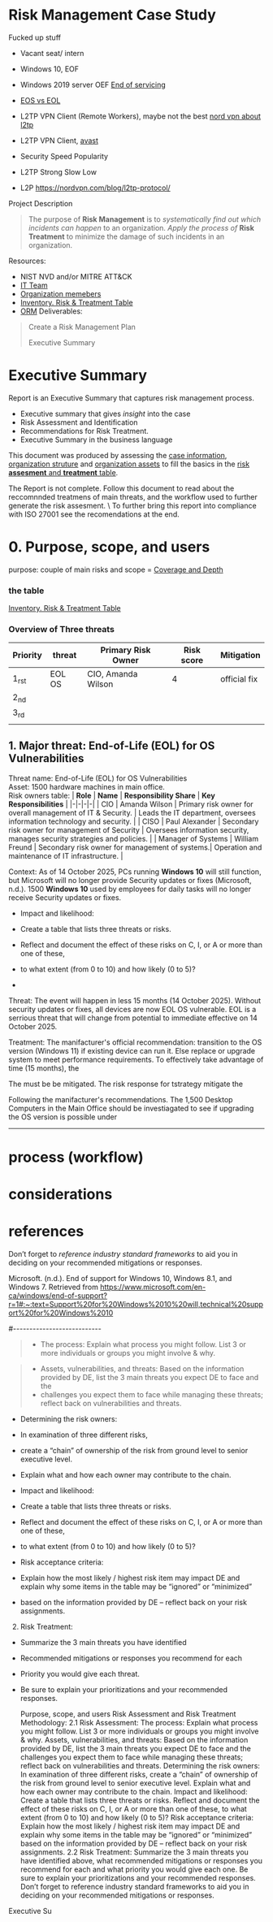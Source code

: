 # Risk Management Case Study

Fucked up stuff
- Vacant seat/ intern  
- Windows 10, EOF
- Windows 2019 server OEF [End of servicing](https://learn.microsoft.com/en-us/windows-server/get-started/windows-server-release-info)
- [EOS vs EOL](https://www.leanix.net/en/wiki/trm/what-is-end-of-life-vs-end-of-support#What-is-End-of-Support-End-of-Service-Life)
- L2TP VPN Client (Remote Workers), maybe not the best [nord vpn about l2tp](https://nordvpn.com/blog/l2tp-protocol/)
- L2TP VPN Client,  [avast](https://www.avast.com/c-vpn-protocols)
- Security    Speed    Popularity 
- L2TP    Strong    Slow    Low 

- L2P https://nordvpn.com/blog/l2tp-protocol/

Project Description
> The purpose of __Risk Management__ is to _systematically find out which incidents can happen_ to an organization.
> _Apply the process of_ __Risk Treatment__ to minimize the damage of such incidents in an organization.

Resources: 
-  NIST NVD and/or MITRE ATT&CK
- [IT Team](https://github.com/FredericGariepy/LighthouseLabs/blob/main/PKM/W5/Projects/Risk%20Management/Employees/IT%20Team.md)
- [Organization memebers](https://github.com/FredericGariepy/LighthouseLabs/blob/main/PKM/W5/Projects/Risk%20Management/Employees/users_table.md)
- [Inventory. Risk & Treatment Table](https://docs.google.com/spreadsheets/d/1tdwJMT4QcLoH7Z3jlgjyE5qsRtAtCaPpqXVqKaXtYuU/edit?usp=sharing)
- [ORM](https://github.com/FredericGariepy/LighthouseLabs/blob/main/PKM/W4/D4/Multi-tier%20RMF,%20ORM,%20NIST%20RMF.md#orm-table)
Deliverables: 
> Create a Risk Management Plan
>
> Executive Summary


# Executive Summary
Report is an Executive Summary that captures risk management process.
- Executive summary that gives _insight_ into the case
- Risk Assessment and Identification
- Recommendations for Risk Treatment.
- Executive Summary in the business language

This document was produced by assessing the [case information](https://github.com/FredericGariepy/LighthouseLabs/edit/main/PKM/W5/Projects/Risk%20Management/case%20info.md), [organization struture](https://github.com/FredericGariepy/LighthouseLabs/tree/main/PKM/W5/Projects/Risk%20Management/Employees) and [organization assets](https://github.com/FredericGariepy/LighthouseLabs/blob/main/PKM/W5/Projects/Risk%20Management/Assets/tangibles.md) to fill the basics in the [risk __assesment__ and __treatment__ table](https://docs.google.com/spreadsheets/d/1tdwJMT4QcLoH7Z3jlgjyE5qsRtAtCaPpqXVqKaXtYuU/edit?usp=sharing).

The Report is not complete.
Follow this document to read about the reccomnnded treatmens of main threats, and the workflow used to further generate the risk assesment. \ 
To further bring this report into compliance with ISO 27001 see the recomendations at the end.





# 0. Purpose, scope, and users

purpose: couple of main risks and scope = [Coverage and Depth](https://github.com/FredericGariepy/LighthouseLabs/blob/main/PKM/W5/D1/RMF/RMF%20Stage%204%20%E2%80%93%20Assessing%20Controls%20(Part%20One).md#testing-coverage-and-depth)

### the table
[Inventory. Risk & Treatment Table](https://docs.google.com/spreadsheets/d/1tdwJMT4QcLoH7Z3jlgjyE5qsRtAtCaPpqXVqKaXtYuU/edit?usp=sharing)




### Overview of Three threats

| Priority | threat | Primary Risk Owner | Risk score | Mitigation |
|----------|--------|------------|------------|------------|
|     1<sub>rst</sub>    | EOL OS|      CIO, Amanda Wilson      |     4       |     official fix |
|     2<sub>nd</sub>     |        |            |            |            |
|     3<sub>rd</sub>     |        |            |            |            |
|          |        |            |            |            |


<!--
> - The process: Explain what process you might follow. List 3 or more individuals or groups you might involve & why.

> - Assets, vulnerabilities, and threats: Based on the information provided by DE, list the 3 main threats you expect DE to face and the

> - challenges you expect them to face while managing these threats; reflect back on vulnerabilities and threats.
-->


<!-- 

# each threat format \
Format \
name, \
Asset: description, 
risk owners: risk owners.  “chain” of ownership  botom -> top -  Explain what and how each owner may contribute to the chain. \
context (vulnerability) \
threat (likelihood, impact) (use ORM language format)\
Risk accept, ignore, mitigate, transfer. 
treatment  (risk response, controls) + Priority w/ reasoning \
... (control assesment would not be done in this report) \
-->


## 1. Major threat: End-of-Life (EOL) for OS Vulnerabilities 
Threat name: End-of-Life (EOL) for OS Vulnerabilities \
Asset: 1500 hardware machines in main office. \
Risk owners table:
| **Role** | **Name** | **Responsibility Share** | **Key Responsibilities** |
|-|-|-|-|
| CIO  | Amanda Wilson     | Primary risk owner for overall management of IT & Security. | Leads the IT department, oversees information technology and security. |
| CISO | Paul Alexander    | Secondary risk owner for management of Security | Oversees information security, manages security strategies and policies. |
| Manager of Systems | William Freund | Secondary risk owner for management of systems.| Operation and maintenance of IT infrastructure. |


Context:
As of 14 October 2025, PCs running __Windows 10__ will still function, but Microsoft will no longer provide Security updates or fixes (Microsoft, n.d.).
1500 __Windows 10__ used by employees for daily tasks will no longer receive Security updates or fixes.

- Impact and likelihood:
- Create a table that lists three threats or risks.
-  Reflect and document the effect of these risks on C, I, or A or more than one of these,
-  to what extent (from 0 to 10) and how likely (0 to 5)?

-  
Threat:
The event will happen in less 15 months (14 October 2025). 
Without security updates or fixes, all devices are now EOL OS vulnerable. 
EOL is a serrious threat that will change from potential to immediate effective on 14 October 2025.

Treatment:
The manifacturer's official recommendation: transition to the OS version (Windows 11) if existing device can run it. Else replace or upgrade system to meet performance requirements.
To effectively take advantage of time (15 months), the 


The must be be mitigated. 
The risk response for tstrategy mitigate the 

Following the manifacturer's recommendations. The 1,500 Desktop Computers in the Main Office should be investiagated to see if upgrading the OS version is possible under 

-----------


<!-- format-
Format \
name, \
Asset: description, risk owners.  “chain” of ownership  botom -> top \
-  Explain what and how each owner may contribute to the chain.

context (vulnerability) \
threat (likelihood, impact) (use ORM language format)\
Risk accept, ignore, mitigate, transfer. 
treatment  (risk response, controls) + Priority w/ reasoning \
... (control assesment would not be done in this report) \
-->

# process (workflow)

# considerations


# references
Don’t forget to _reference industry standard frameworks_ to aid you in deciding on your recommended mitigations or responses.

Microsoft. (n.d.). End of support for Windows 10, Windows 8.1, and Windows 7. Retrieved from https://www.microsoft.com/en-ca/windows/end-of-support?r=1#:~:text=Support%20for%20Windows%2010%20will,technical%20support%20for%20Windows%2010




#---------------------------

> - The process: Explain what process you might follow. List 3 or more individuals or groups you might involve & why.

> - Assets, vulnerabilities, and threats: Based on the information provided by DE, list the 3 main threats you expect DE to face and the
> - challenges you expect them to face while managing these threats; reflect back on vulnerabilities and threats.

- Determining the risk owners:
- In examination of three different risks,
- create a “chain” of ownership of the risk from ground level to senior executive level.
-  Explain what and how each owner may contribute to the chain.


- Impact and likelihood:
- Create a table that lists three threats or risks.
-  Reflect and document the effect of these risks on C, I, or A or more than one of these,
-  to what extent (from 0 to 10) and how likely (0 to 5)?
  
- Risk acceptance criteria:
- Explain how the most likely / highest risk item may impact DE and explain why some items in the table may be “ignored” or “minimized”
- based on the information provided by DE – reflect back on your risk assignments.
  
2. Risk Treatment:
- Summarize the 3 main threats you have identified
- Recommended mitigations or responses you recommend for each
- Priority you would give each threat.
- Be sure to explain your prioritizations and your recommended responses.
  


    Purpose, scope, and users
    Risk Assessment and Risk Treatment Methodology:
        2.1 Risk Assessment:
            The process: Explain what process you might follow. List 3 or more individuals or groups you might involve & why.
            Assets, vulnerabilities, and threats: Based on the information provided by DE, list the 3 main threats you expect DE to face and the challenges you expect them to face while managing these threats; reflect back on vulnerabilities and threats.
            Determining the risk owners: In examination of three different risks, create a “chain” of ownership of the risk from ground level to senior executive level. Explain what and how each owner may contribute to the chain.
            Impact and likelihood: Create a table that lists three threats or risks. Reflect and document the effect of these risks on C, I, or A or more than one of these, to what extent (from 0 to 10) and how likely (0 to 5)?
            Risk acceptance criteria: Explain how the most likely / highest risk item may impact DE and explain why some items in the table may be “ignored” or “minimized” based on the information provided by DE – reflect back on your risk assignments.
        2.2 Risk Treatment: Summarize the 3 main threats you have identified above, what recommended mitigations or responses you recommend for each and what priority you would give each one. Be sure to explain your prioritizations and your recommended responses. Don’t forget to reference industry standard frameworks to aid you in deciding on your recommended mitigations or responses.

Executive Su
